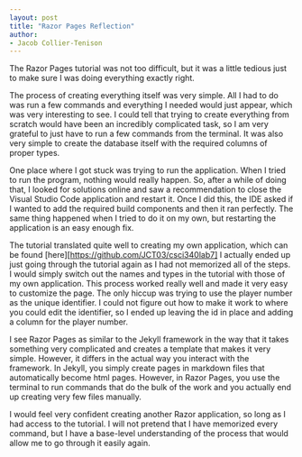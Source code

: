 ```yaml
---
layout: post
title: "Razor Pages Reflection"
author:
- Jacob Collier-Tenison
---
```

The Razor Pages tutorial was not too difficult, but it was a little tedious just to make sure I was doing everything exactly right. 

The process of creating everything itself was very simple. All I had to do was run a few commands and everything I needed would just appear, which was very interesting to see. I could tell that trying to create everything from scratch would have been an incredibly complicated task, so I am very grateful to just have to run a few commands from the terminal. It was also very simple to create the database itself with the required columns of proper types. 

One place where I got stuck was trying to run the application. When I tried to run the program, nothing would really happen. So, after a while of doing that, I looked for solutions online and saw a recommendation to close the Visual Studio Code application and restart it. Once I did this, the IDE asked if I wanted to add the required build components and then it ran perfectly. The same thing happened when I tried to do it on my own, but restarting the application is an easy enough fix. 

The tutorial translated quite well to creating my own application, which can be found [here][https://github.com/JCT03/csci340lab7] I actually ended up just going through the tutorial again as I had not memorized all of the steps. I would simply switch out the names and types in the tutorial with those of my own application. This process worked really well and made it very easy to customize the page. The only hiccup was trying to use the player number as the unique identifier. I could not figure out how to make it work to where you could edit the identifier, so I ended up leaving the id in place and adding a column for the player number. 

I see Razor Pages as similar to the Jekyll framework in the way that it takes something very complicated and creates a template that makes it very simple. However, it differs in the actual way you interact with the framework. In Jekyll, you simply create pages in markdown files that automatically become html pages. However, in Razor Pages, you use the terminal to run commands that do the bulk of the work and you actually end up creating very few files manually. 

I would feel very confident creating another Razor application, so long as I had access to the tutorial. I will not pretend that I have memorized every command, but I have a base-level understanding of the process that would allow me to go through it easily again. 
